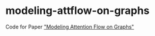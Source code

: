 # modeling-attflow-on-graphs
Code for Paper ["Modeling Attention Flow on Graphs"](https://arxiv.org/abs/1811.00497)

